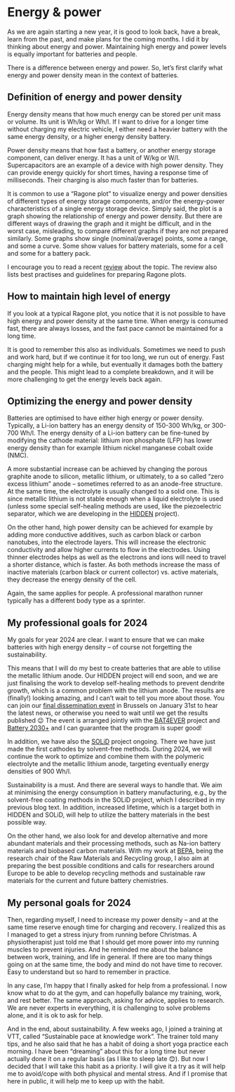 # Energy & power
As we are again starting a new year, it is good to look back, have a break, learn from the past, and make plans for the coming months. I did it by thinking about energy and power. Maintaining high energy and power levels is equally important for batteries and people.

There is a difference between energy and power. So, let’s first clarify what energy and power density mean in the context of batteries.

## Definition of energy and power density
Energy density means that how much energy can be stored per unit mass or volume. Its unit is Wh/kg or Wh/l. If I want to drive for a longer time without charging my electric vehicle, I either need a heavier battery with the same energy density, or a higher energy density battery.

Power density means that how fast a battery, or another energy storage component, can deliver energy. It has a unit of W/kg or W/l. Supercapacitors are an example of a device with high power density. They can provide energy quickly for short times, having a response time of milliseconds. Their charging is also much faster than for batteries.

It is common to use a “Ragone plot” to visualize energy and power densities of different types of energy storage components, and/or the energy-power characteristics of a single energy storage device. Simply said, the plot is a graph showing the relationship of energy and power density. But there are different ways of drawing the graph and it might be difficult, and in the worst case, misleading, to compare different graphs if they are not prepared similarly. Some graphs show single (nominal/average) points, some a range, and some a curve. Some show values for battery materials, some for a cell and some for a battery pack.

I encourage you to read a recent [review](https://www.sciencedirect.com/science/article/pii/S2352152X23024957) about the topic. The review also lists best practises and guidelines for preparing Ragone plots.

## How to maintain high level of energy
If you look at a typical Ragone plot, you notice that it is not possible to have high energy and power density at the same time. When energy is consumed fast, there are always losses, and the fast pace cannot be maintained for a long time.

It is good to remember this also as individuals. Sometimes we need to push and work hard, but if we continue it for too long, we run out of energy. Fast charging might help for a while, but eventually it damages both the battery and the people. This might lead to a complete breakdown, and it will be more challenging to get the energy levels back again.

## Optimizing the energy and power density
Batteries are optimised to have either high energy or power density. Typically, a Li-ion battery has an energy density of 150-300 Wh/kg, or 300-700 Wh/l. The energy density of a Li-ion battery can be fine-tuned by modifying the cathode material: lithium iron phosphate (LFP) has lower energy density than for example lithium nickel manganese cobalt oxide (NMC).

A more substantial increase can be achieved by changing the porous graphite anode to silicon, metallic lithium, or ultimately, to a so called “zero excess lithium” anode – sometimes referred to as an anode-free structure. At the same time, the electrolyte is usually changed to a solid one. This is since metallic lithium is not stable enough when a liquid electrolyte is used (unless some special self-healing methods are used, like the piezoelectric separator, which we are developing in the [HIDDEN](https://hidden-project.eu/) project).

On the other hand, high power density can be achieved for example by adding more conductive additives, such as carbon black or carbon nanotubes, into the electrode layers. This will increase the electronic conductivity and allow higher currents to flow in the electrodes. Using thinner electrodes helps as well as the electrons and ions will need to travel a shorter distance, which is faster. As both methods increase the mass of inactive materials (carbon black or current collector) vs. active materials, they decrease the energy density of the cell.

Again, the same applies for people. A professional marathon runner typically has a different body type as a sprinter.

## My professional goals for 2024
My goals for year 2024 are clear. I want to ensure that we can make batteries with high energy density – of course not forgetting the sustainability.

This means that I will do my best to create batteries that are able to utilise the metallic lithium anode. Our HIDDEN project will end soon, and we are just finalising the work to develop self-healing methods to prevent dendrite growth, which is a common problem with the lithium anode. The results are (finally!) looking amazing, and I can’t wait to tell you more about those. You can join our [final dissemination event](https://hidden-project.eu/final-event-hidden-bat4ever/) in Brussels on January 31st to hear the latest news, or otherwise you need to wait until we get the results published 😉 The event is arranged jointly with the [BAT4EVER](https://bat4ever.de/WordPress/) project and [Battery 2030+](https://battery2030.eu/) and I can guarantee that the program is super good!

In addition, we have also the [SOLiD](https://thesolidproject.eu/) project ongoing. There we have just made the first cathodes by solvent-free methods. During 2024, we will continue the work to optimize and combine them with the polymeric electrolyte and the metallic lithium anode, targeting eventually energy densities of 900 Wh/l.

Sustainability is a must. And there are several ways to handle that. We aim at minimising the energy consumption in battery manufacturing, e.g., by the solvent-free coating methods in the SOLiD project, which I described in my previous blog text. In addition, increased lifetime, which is a target both in HIDDEN and SOLiD, will help to utilize the battery materials in the best possible way.

On the other hand, we also look for and develop alternative and more abundant materials and their processing methods, such as Na-ion battery materials and biobased carbon materials. With my work at [BEPA](https://bepassociation.eu/), being the research chair of the Raw Materials and Recycling group, I also aim at preparing the best possible conditions and calls for researchers around Europe to be able to develop recycling methods and sustainable raw materials for the current and future battery chemistries.

## My personal goals for 2024
Then, regarding myself, I need to increase my power density – and at the same time reserve enough time for charging and recovery. I realized this as I managed to get a stress injury from running before Christmas. A physiotherapist just told me that I should get more power into my running muscles to prevent injuries. And he reminded me about the balance between work, training, and life in general. If there are too many things going on at the same time, the body and mind do not have time to recover. Easy to understand but so hard to remember in practice.

In any case, I’m happy that I finally asked for help from a professional. I now know what to do at the gym, and can hopefully balance my training, work, and rest better. The same approach, asking for advice, applies to research. We are never experts in everything, it is challenging to solve problems alone, and it is ok to ask for help.

And in the end, about sustainability. A few weeks ago, I joined a training at VTT, called “Sustainable pace at knowledge work”. The trainer told many tips, and he also said that he has a habit of doing a short yoga practice each morning. I have been “dreaming” about this for a long time but never actually done it on a regular basis (as I like to sleep late 😊). But now I decided that I will take this habit as a priority. I will give it a try as it will help me to avoid/cope with both physical and mental stress. And if I promise that here in public, it will help me to keep up with the habit.
